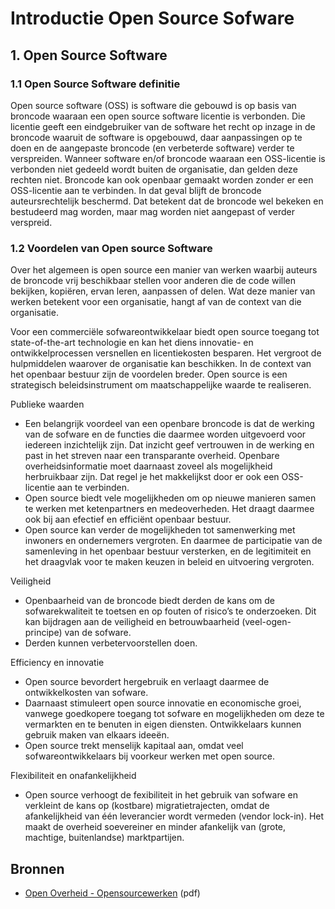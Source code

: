 # Introductie Open Source Sofware 

## 1. Open Source Software 

### 1.1 Open Source Software definitie

Open source software (OSS) is software die gebouwd is op basis van broncode waaraan een open source software licentie is
verbonden. Die licentie geeft een eindgebruiker van de software het recht op inzage in de broncode waaruit de software
is opgebouwd, daar aanpassingen op te doen en de aangepaste broncode (en verbeterde software) verder te verspreiden.
Wanneer software en/of broncode waaraan een OSS-licentie is verbonden niet gedeeld wordt buiten de organisatie, dan
gelden deze rechten niet. Broncode kan ook openbaar gemaakt worden zonder er een OSS-licentie aan te verbinden. In dat
geval blijft de broncode auteursrechtelijk beschermd. Dat betekent dat de broncode wel bekeken en bestudeerd mag worden,
maar mag worden niet aangepast of verder verspreid.

### 1.2 Voordelen van Open source Software 

Over het algemeen is open source een manier van werken waarbij auteurs de broncode vrij beschikbaar stellen voor anderen
die de code willen bekijken, kopiëren, ervan leren, aanpassen of delen. Wat deze manier van werken betekent voor een
organisatie, hangt af van de context van die organisatie.

Voor een commerciële sofwareontwikkelaar biedt open source toegang tot state-of-the-art technologie en kan het diens
innovatie- en ontwikkelprocessen versnellen en licentiekosten besparen. Het vergroot de hulpmiddelen waarover de
organisatie kan beschikken. In de context van het openbaar bestuur zijn de voordelen breder. Open source is een
strategisch beleidsinstrument om maatschappelijke waarde te realiseren.

Publieke waarden
- Een belangrijk voordeel van een openbare broncode is dat de werking van de sofware en de functies die daarmee worden
uitgevoerd voor iedereen inzichtelijk zijn. Dat inzicht geef vertrouwen in de werking en past in het streven naar een
transparante overheid. Openbare overheidsinformatie moet daarnaast zoveel als mogelijkheid herbruikbaar zijn. Dat regel
je het makkelijkst door er ook een OSS-licentie aan te verbinden.
- Open source biedt vele mogelijkheden om op nieuwe manieren samen te werken met ketenpartners en medeoverheden. Het
  draagt daarmee ook bij aan efectief en efficiënt openbaar bestuur.
- Open source kan verder de mogelijkheden tot samenwerking met inwoners en ondernemers vergroten. En daarmee de
participatie van de samenleving in het openbaar bestuur versterken, en de legitimiteit en het draagvlak voor te maken
keuzen in beleid en uitvoering vergroten.

Veiligheid
- Openbaarheid van de broncode biedt derden de kans om de sofwarekwaliteit te toetsen en op fouten of risico’s te
onderzoeken. Dit kan bijdragen aan de veiligheid en betrouwbaarheid (veel-ogen-principe) van de sofware.
- Derden kunnen verbetervoorstellen doen.

Efficiency en innovatie
- Open source bevordert hergebruik en verlaagt daarmee de ontwikkelkosten van sofware.
- Daarnaast stimuleert open source innovatie en economische groei, vanwege goedkopere toegang tot sofware en
mogelijkheden om deze te vermarkten en te benuten in eigen diensten. Ontwikkelaars kunnen gebruik maken van elkaars
ideeën.
- Open source trekt menselijk kapitaal aan, omdat veel sofwareontwikkelaars bij voorkeur werken met open source.

Flexibiliteit en onafankelijkheid
- Open source verhoogt de fexibiliteit in het gebruik van sofware en verkleint de kans op (kostbare) migratietrajecten,
omdat de afankelijkheid van één leverancier wordt vermeden (vendor lock-in). Het maakt de overheid soevereiner en minder
afankelijk van (grote, machtige, buitenlandse) marktpartijen.

## Bronnen

- [Open Overheid -
  Opensourcewerken](https://open.overheid.nl/documenten/ronl-11418083f5e2244a462069137d519ef852237b3f/pdf) (pdf)
